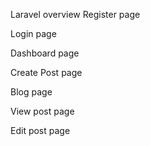Laravel overview
Register page


Login page


Dashboard page


Create Post page


Blog page


View post page


Edit post page
